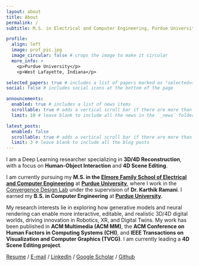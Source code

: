 ```yaml
---
layout: about
title: About
permalink: /
subtitle: M.S. in Electrical and Computer Engineering, Purdue University

profile:
  align: left
  image: prof_pic.jpg
  image_circular: false # crops the image to make it circular
  more_info: >
    <p>Purdue University</p>
    <p>West Lafayette, Indiana</p>

selected_papers: true # includes a list of papers marked as "selected={true}"
social: false # includes social icons at the bottom of the page

announcements:
  enabled: true # includes a list of news items
  scrollable: true # adds a vertical scroll bar if there are more than 3 news items
  limit: 10 # leave blank to include all the news in the `_news` folder

latest_posts:
  enabled: false
  scrollable: true # adds a vertical scroll bar if there are more than 3 new posts items
  limit: 3 # leave blank to include all the blog posts
---
```


I am a Deep Learning researcher specializing in **3D/4D Reconstruction**, with a focus on **Human-Object Interaction** and **4D Scene Editing**.

I am currently pursuing my **M.S. in the [Elmore Family School of Electrical and Computer Engineering](https://engineering.purdue.edu/ECE)** at **[Purdue University](https://www.purdue.edu/)**, where I work in the [Convergence Design Lab](https://engineering.purdue.edu/cdesign/wp/) under the supervision of **Dr. Karthik Ramani**. I earned my **B.S. in Computer Engineering** at **[Purdue University](https://www.purdue.edu/)**.

My research interests lie in exploring how generative models and neural rendering can enable more interactive, editable, and realistic 3D/4D digital worlds, driving innovation in Robotics, XR, and Digital Twins. My work has been published in **ACM Multimedia (ACM MM)**, the **ACM Conference on Human Factors in Computing Systems (CHI)**, and **IEEE Transactions on Visualization and Computer Graphics (TVCG)**. I am currently leading a **4D Scene Editing project**. 

[Resume](/assets/pdf/HJ_Doh_Resume.pdf) / [E-mail](hdoh@purdue.edu) / [LinkedIn](www.linkedin.com/in/hyungjun-doh99) / [Google Scholar](https://scholar.google.com/citations?user=NAp6u_cAAAAJ&hl=en) / [Github](https://github.com/danieldoh)